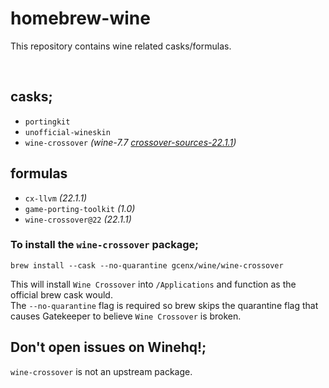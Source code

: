 # homebrew-wine
This repository contains wine related casks/formulas.

<br>

## casks;
- `portingkit`
- `unofficial-wineskin`
- `wine-crossover`     *(wine-7.7 [crossover-sources-22.1.1](https://media.codeweavers.com/pub/crossover/source/crossover-sources-22.1.1.tar.gz))*

## formulas
- `cx-llvm` *(22.1.1)*
- `game-porting-toolkit` *(1.0)*
- `wine-crossover@22` *(22.1.1)*

### To install the `wine-crossover` package;
```
brew install --cask --no-quarantine gcenx/wine/wine-crossover
```
This will install `Wine Crossover` into `/Applications` and function as the official brew cask would.\
The `--no-quarantine` flag is required so brew skips the quarantine flag that causes Gatekeeper to believe `Wine Crossover` is broken.

## Don't open issues on Winehq!;
`wine-crossover` is not an upstream package.
